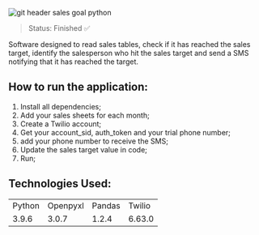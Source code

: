 ![git header sales goal python](https://user-images.githubusercontent.com/54152996/129388901-22bf8432-865d-4c86-8dbe-3a0390819015.png)

> Status: Finished ✅

Software designed to read sales tables, check if it has reached the sales target, identify the salesperson who hit the sales target and send a SMS notifying that it has reached the target.

## How to run the application:

1. Install all dependencies;
2. Add your sales sheets for each month;
3. Create a Twilio account;
4. Get your account_sid, auth_token and your trial phone number;
5. add your phone number to receive the SMS;
6. Update the sales target value in code;
7. Run;

## Technologies Used:

<table>
  <tr>
    <td>Python</td>
    <td>Openpyxl</td>
    <td>Pandas</td>
    <td>Twilio</td>
  </tr>
  <tr>
    <td>3.9.6</td>
    <td>3.0.7</td>
    <td>1.2.4</td>
    <td>6.63.0</td>
  </tr>
</table>
